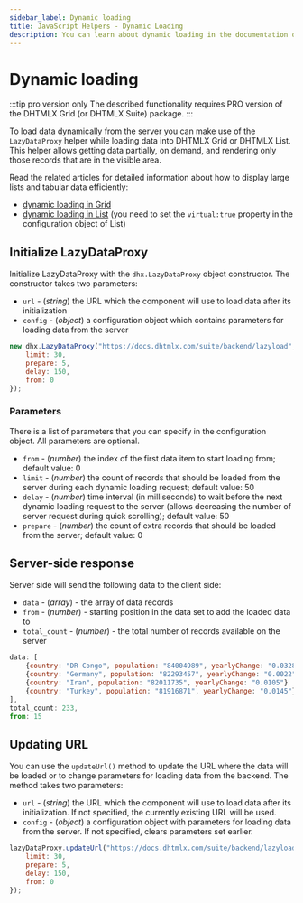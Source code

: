 ```yaml
---
sidebar_label: Dynamic loading
title: JavaScript Helpers - Dynamic Loading 
description: You can learn about dynamic loading in the documentation of the DHTMLX JavaScript UI library. Browse developer guides and API reference, try out code examples and live demos, and download a free 30-day evaluation version of DHTMLX Suite.
---
```


# Dynamic loading

:::tip pro version only
The described functionality requires PRO version of the DHTMLX Grid (or DHTMLX Suite) package.
:::

To load data dynamically from the server you can make use of the `LazyDataProxy` helper while loading data into DHTMLX Grid or DHTMLX List. 
This helper allows getting data partially, on demand, and rendering only those records that are in the visible area.

Read the related articles for detailed information about how to display large lists and tabular data efficiently:

- [dynamic loading in Grid](grid/data_loading.md#dynamic-loading)
- [dynamic loading in List](list/load_data.md#dynamic-loading) (you need to set the `virtual:true` property in the configuration object of List) 

## Initialize LazyDataProxy

Initialize LazyDataProxy with the `dhx.LazyDataProxy` object constructor. The constructor takes two parameters:

- `url` - (*string*) the URL which the component will use to load data after its initialization
- `config` - (*object*) a configuration object which contains parameters for loading data from the server

~~~jsx
new dhx.LazyDataProxy("https://docs.dhtmlx.com/suite/backend/lazyload", {
    limit: 30,
    prepare: 5,
    delay: 150,
    from: 0
});
~~~

### Parameters

There is a list of parameters that you can specify in the configuration object. All parameters are optional.

- `from` - (*number*) the index of the first data item to start loading from; default value: 0
- `limit` - (*number*) the count of records that should be loaded from the server during each dynamic loading request; default value: 50
- `delay` - (*number*) time interval (in milliseconds) to wait before the next dynamic loading request to the server (allows decreasing the number of server request during quick scrolling); default value: 50
- `prepare` - (*number*) the count of extra records that should be loaded from the server; default value: 0

## Server-side response

Server side will send the following data to the client side:

- `data` - (*array*) - the array of data records
- `from` - (*number*) - starting position in the data set to add the loaded data to
- `total_count` - (*number*) - the total number of records available on the server

~~~jsx
data: [
    {country: "DR Congo", population: "84004989", yearlyChange: "0.0328"}
    {country: "Germany", population: "82293457", yearlyChange: "0.0022"}
    {country: "Iran", population: "82011735", yearlyChange: "0.0105"}
    {country: "Turkey", population: "81916871", yearlyChange: "0.0145"}
], 
total_count: 233,
from: 15
~~~

## Updating URL

You can use the `updateUrl()` method to update the URL where the data will be loaded or to change parameters for loading data from the backend. The method takes two parameters:

- `url` - (*string*) the URL which the component will use to load data after its initialization. If not specified, the currently existing URL will be used.
- `config` - (*object*) a configuration object with parameters for loading data from the server. If not specified, clears parameters set earlier.

~~~jsx
lazyDataProxy.updateUrl("https://docs.dhtmlx.com/suite/backend/lazyload", {
    limit: 30,
    prepare: 5,
    delay: 150,
    from: 0
});
~~~
